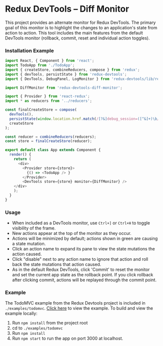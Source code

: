 # Redux DevTools – Diff Monitor

This project provides an alternate monitor for Redux DevTools. The primary goal of this monitor is to highlight the changes to an application's state from action to action. This tool includes the main features from the default DevTools monitor (rollback, commit, reset and individual action toggles).

### Installation Example

```javascript
import React, { Component } from 'react';
import TodoApp from './TodoApp';
import { createStore, combineReducers, compose } from 'redux';
import { devTools, persistState } from 'redux-devtools';
import { DevTools, DebugPanel, LogMonitor } from 'redux-devtools/lib/react';

import DiffMonitor from 'redux-devtools-diff-monitor';

import { Provider } from 'react-redux';
import * as reducers from '../reducers';

const finalCreateStore = compose(
  devTools(),
  persistState(window.location.href.match(/[?&]debug_session=([^&]+)\b/)),
  createStore
);

const reducer = combineReducers(reducers);
const store = finalCreateStore(reducer);

export default class App extends Component {
  render() {
    return (
      <div>
        <Provider store={store}>
          {() => <TodoApp /> }
        </Provider>
        <DevTools store={store} monitor={DiffMonitor} />
    </div>
    );
  }
}
```

### Usage

- When included as a DevTools monitor, use `Ctrl+]` or `Ctrl+H` to toggle visibility of the frame.
- New actions appear at the top of the monitor as they occur.
- Actions will be minimized by default; actions shown in green are causing a state mutation.
- Click an action name to expand its pane to view the state mutations the action caused.
- Click "disable" next to any action name to ignore that action and roll back the state mutations that action caused.
- As in the default Redux DevTools, click 'Commit' to reset the monitor and set the current app state as the rollback point. If you click rollback after clicking commit, actions will be replayed through the commit point.

### Example

The TodoMVC example from the Redux Devtools project is included in `./examples/todomvc`. [Click here](http://production.diff-monitor-example.divshot.io/) to view the example. To build and view the example locally:

1. Run `npm install` from the project root
2. cd to `./examples/todomvc`
3. Run `npm install`
4. Run `npm start` to run the app on port 3000 at localhost.
